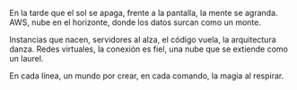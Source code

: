 En la tarde que el sol se apaga,
frente a la pantalla, la mente se agranda.
AWS, nube en el horizonte,
donde los datos surcan como un monte.

Instancias que nacen, servidores al alza,
el código vuela, la arquitectura danza.
Redes virtuales, la conexión es fiel,
una nube que se extiende como un laurel.

En cada línea, un mundo por crear,
en cada comando, la magia al respirar.